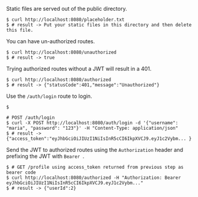 Static files are served out of the public directory.

```
$ curl http://localhost:8080/placeholder.txt
$ # result -> Put your static files in this directory and then delete this file.
```

You can have un-authorized routes.

```
$ curl http://localhost:8080/unauthorized
$ # result -> true
```

Trying authorized routes without a JWT will result in a 401.

```
$ curl http://localhost:8080/authorized
$ # result -> {"statusCode":401,"message":"Unauthorized"}
```

Use the `/auth/login` route to login.

```
$

# POST /auth/login
$ curl -X POST http://localhost:8080/auth/login -d '{"username": "maria", "password": "123"}' -H "Content-Type: application/json"
$ # result -> {"access_token":"eyJhbGciOiJIUzI1NiIsInR5cCI6IkpXVCJ9.eyJ1c2Vybm... }
```

Send the JWT to authorized routes using the `Authorization` header and prefixing the JWT with `Bearer `.

```
$ # GET /profile using access_token returned from previous step as bearer code
$ curl http://localhost:8080/authorized -H "Authorization: Bearer eyJhbGciOiJIUzI1NiIsInR5cCI6IkpXVCJ9.eyJ1c2Vybm..."
$ # result -> {"userId":2}
```
